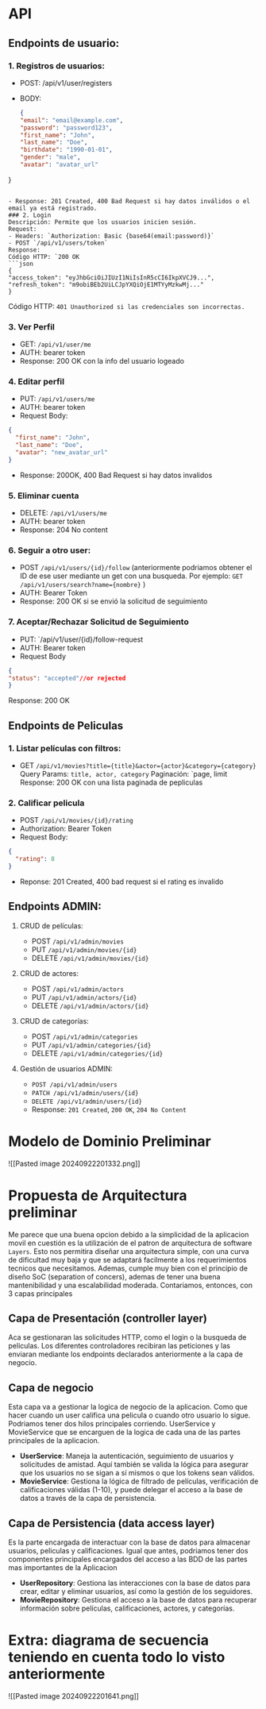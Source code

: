 # API 

## Endpoints de usuario:

### 1. Registros de usuarios:
-  POST: /api/v1/user/registers
- BODY: 
  
  
  ```json 
  {
  "email": "email@example.com",
  "password": "password123",
  "first_name": "John",
  "last_name": "Doe",
  "birthdate": "1990-01-01",
  "gender": "male",
  "avatar": "avatar_url"
}
```

- Response: 201 Created, 400 Bad Request si hay datos inválidos o el email ya está registrado.
### 2. Login
Descripción: Permite que los usuarios inicien sesión.
Request:
- Headers: `Authorization: Basic {base64(email:password)}`
- POST `/api/v1/users/token`
Response:
Código HTTP: `200 OK
```json 
{
"access_token": "eyJhbGciOiJIUzI1NiIsInR5cCI6IkpXVCJ9...",
"refresh_token": "m9obiBEb2UiLCJpYXQiOjE1MTYyMzkwMj..."
}
```
Código HTTP: `401 Unauthorized si las credenciales son incorrectas.`


### 3. Ver Perfil 
- GET: `/api/v1/user/me`
- AUTH: bearer token 
- Response: 200 OK con la info del usuario logeado

### 4. Editar perfil
-  PUT: `/api/v1/users/me`
- AUTH: bearer token
- Request Body:
```json 
{
  "first_name": "John",
  "last_name": "Doe",
  "avatar": "new_avatar_url"
}
```
- Response: 200OK, 400 Bad Request si hay datos invalidos 

### 5. Eliminar cuenta
- DELETE: `/api/v1/users/me`
- AUTH: bearer token
- Response: 204 No content

### 6. Seguir a otro user: 

- POST `/api/v1/users/{id}/follow` (anteriormente podriamos obtener el ID de ese user mediante un get con una busqueda. Por ejemplo: `GET /api/v1/users/search?name={nombre}`
)
- AUTH: Bearer Token
- Response: 200 OK si se envió la solicitud de seguimiento 

### 7. Aceptar/Rechazar Solicitud de Seguimiento
- PUT: `/api/v1/user/{id}/follow-request
- AUTH: Bearer token
- Request Body 
```json 
{
"status": "accepted"//or rejected
}
```
Response: 200 OK

## Endpoints de Peliculas 
### 1. Listar películas con filtros:

- GET `/api/v1/movies?title={title}&actor={actor}&category={category}`
Query Params: `title, actor, category`
Paginación: `page, limit
Response: 200 OK con una lista paginada de pepliculas

### 2. Calificar pelicula
- POST `/api/v1/movies/{id}/rating`
- Authorization: Bearer Token
- Request Body:
```json
{
  "rating": 8
}
```
- Reponse: 201 Created, 400 bad request si el rating es invalido

## Endpoints ADMIN:

1. CRUD de películas:
    
    - POST `/api/v1/admin/movies`
    - PUT `/api/v1/admin/movies/{id}`
    - DELETE `/api/v1/admin/movies/{id}`
2. CRUD de actores:
    
    - POST `/api/v1/admin/actors`
    - PUT `/api/v1/admin/actors/{id}`
    - DELETE `/api/v1/admin/actors/{id}`
3. CRUD de categorías:
    
    - POST `/api/v1/admin/categories`
    - PUT `/api/v1/admin/categories/{id}`
    - DELETE `/api/v1/admin/categories/{id}`
4. Gestión de usuarios ADMIN:
    - `POST /api/v1/admin/users`
    - `PATCH /api/v1/admin/users/{id}`
    - `DELETE /api/v1/admin/users/{id}`
    - Response: `201 Created`, `200 OK`, `204 No Content`

# Modelo de Dominio Preliminar 
![[Pasted image 20240922201332.png]]

# Propuesta de Arquitectura preliminar
Me parece que una buena opcion debido a la simplicidad de la aplicacion movil en cuestión es la utilización de el patron de arquitectura de software `Layers`. Esto nos permitira diseñar una arquitectura simple, con una curva de dificultad muy baja y que se adaptará facilmente a los requerimientos tecnicos que necesitamos.
Ademas, cumple muy bien con el principio de diseño SoC (separation of concers), ademas de tener una buena mantenibilidad y una escalabilidad moderada.
Contariamos, entonces, con 3 capas principales

## Capa de Presentación (controller layer)
Aca se gestionaran las solicitudes HTTP, como el login o la busqueda de peliculas. Los diferentes controladores recibiran las peticiones y las enviaran mediante los endpoints declarados anteriormente a la capa de negocio.

## Capa de negocio 
Esta capa va a gestionar la logica de negocio de la aplicacion. Como que hacer cuando un user califica una pelicula o cuando otro usuario lo sigue. Podriamos tener dos hilos principales corriendo. UserService y MovieService que se encarguen de la logica de cada una de las partes principales de la aplicacion. 
- **UserService**: Maneja la autenticación, seguimiento de usuarios y solicitudes de amistad. Aquí también se valida la lógica para asegurar que los usuarios no se sigan a sí mismos o que los tokens sean válidos.
- **MovieService**: Gestiona la lógica de filtrado de películas, verificación de calificaciones válidas (1-10), y puede delegar el acceso a la base de datos a través de la capa de persistencia.

## Capa de Persistencia (data access layer)
Es la parte encargada de interactuar con la base de datos para almacenar usuarios, peliculas y calificaciones. Igual que antes, podriamos tener dos componentes principales encargados del acceso a las BDD de las partes mas importantes de la Aplicacion
- **UserRepository**: Gestiona las interacciones con la base de datos para crear, editar y eliminar usuarios, así como la gestión de los seguidores.
- **MovieRepository**: Gestiona el acceso a la base de datos para recuperar información sobre películas, calificaciones, actores, y categorías.


# Extra: diagrama de secuencia teniendo en cuenta todo lo visto anteriormente 
![[Pasted image 20240922201641.png]]